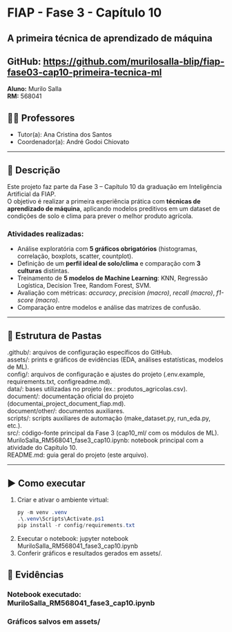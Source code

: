 # FIAP - Fase 3 - Capítulo 10  
## A primeira técnica de aprendizado de máquina  

## GitHub: https://github.com/murilosalla-blip/fiap-fase03-cap10-primeira-tecnica-ml

**Aluno:** Murilo Salla  
**RM:** 568041  
## 👩‍🏫 Professores
* Tutor(a): Ana Cristina dos Santos
* Coordenador(a): André Godoi Chiovato

---

## 📌 Descrição
Este projeto faz parte da Fase 3 – Capítulo 10 da graduação em Inteligência Artificial da FIAP.  
O objetivo é realizar a primeira experiência prática com **técnicas de aprendizado de máquina**, aplicando modelos preditivos em um dataset de condições de solo e clima para prever o melhor produto agrícola.

### Atividades realizadas:
- Análise exploratória com **5 gráficos obrigatórios** (histogramas, correlação, boxplots, scatter, countplot).  
- Definição de um **perfil ideal de solo/clima** e comparação com **3 culturas** distintas.  
- Treinamento de **5 modelos de Machine Learning**: KNN, Regressão Logística, Decision Tree, Random Forest, SVM.  
- Avaliação com métricas: *accuracy*, *precision (macro)*, *recall (macro)*, *f1-score (macro)*.  
- Comparação entre modelos e análise das matrizes de confusão.  

---

## 📁 Estrutura de Pastas

.github/: arquivos de configuração específicos do GitHub.  
assets/: prints e gráficos de evidências (EDA, análises estatísticas, modelos de ML).  
config/: arquivos de configuração e ajustes do projeto (.env.example, requirements.txt, configreadme.md).  
data/: bases utilizadas no projeto (ex.: produtos_agricolas.csv).  
document/: documentação oficial do projeto (documentai_project_document_fiap.md).  
document/other/: documentos auxiliares.  
scripts/: scripts auxiliares de automação (make_dataset.py, run_eda.py, etc.).  
src/: código-fonte principal da Fase 3 (cap10_ml/ com os módulos de ML).  
MuriloSalla_RM568041_fase3_cap10.ipynb: notebook principal com a atividade do Capítulo 10.  
README.md: guia geral do projeto (este arquivo).  


---

## ▶️ Como executar
1. Criar e ativar o ambiente virtual:
   ```powershell
   py -m venv .venv
   .\.venv\Scripts\Activate.ps1
   pip install -r config/requirements.txt
2. Executar o notebook:
   jupyter notebook MuriloSalla_RM568041_fase3_cap10.ipynb
3. Conferir gráficos e resultados gerados em assets/.

## 🎥 Evidências
### Notebook executado: MuriloSalla_RM568041_fase3_cap10.ipynb
### Gráficos salvos em assets/